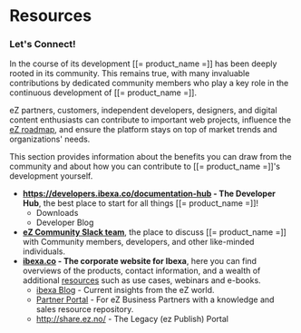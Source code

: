 # Resources

### Let's Connect!

In the course of its development [[= product_name =]] has been deeply rooted in its community. This remains true, with many invaluable contributions by dedicated community members who play a key role in the continuous development of [[= product_name =]]. 

eZ partners, customers, independent developers, designers, and digital content enthusiasts can contribute to important web projects, influence the [eZ roadmap](https://doc.ez.no/display/MAIN/eZ+Platform+Release+Process+and+Roadmap), and ensure the platform stays on top of market trends and organizations' needs.

This section provides information about the benefits you can draw from the community and about how you can contribute to [[= product_name =]]'s development yourself.

- **<https://developers.ibexa.co/documentation-hub> - The Developer Hub**,
    the best place to start for all things [[= product_name =]]!
    - Downloads
    - Developer Blog
- **[eZ Community Slack team](http://ez-community-on-slack.herokuapp.com/)**, the place to discuss [[= product_name =]] with Community members, developers, and other like-minded individuals.
- **[ibexa.co](http://ibexa.co) - The corporate website for Ibexa**,
    here you can find overviews of the products, contact information, and a wealth of additional [resources](http://ez.no/Resources/) such as use cases, webinars and e-books.
    - [ibexa Blog](https://www.ibexa.co/blog) - Current insights from the eZ world.
    - [Partner Portal](https://partners.ibexa.co) - For eZ Business Partners with a knowledge and sales resource repository.
    - <http://share.ez.no/> - The Legacy (ez Publish) Portal
